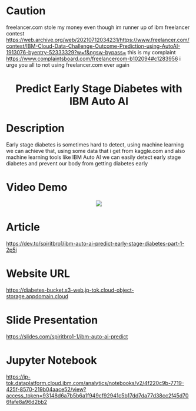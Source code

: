 # Caution

freelancer.com stole my money even though im runner up of ibm freelancer contest https://web.archive.org/web/20210712034231/https://www.freelancer.com/contest/IBM-Cloud-Data-Challenge-Outcome-Prediction-using-AutoAI-1913076-byentry-52333329?w=f&ngsw-bypass= this is my complaint https://www.complaintsboard.com/freelancercom-b102094#c1283956 i urge you all to not using freelancer.com ever again

<center><h1>Predict Early Stage Diabetes with IBM Auto AI</h1></center>

# Description
Early stage diabetes is sometimes hard to detect, using machine learning we can achieve that, using some data that i get from kaggle.com and also machine learning tools like IBM Auto AI we can easily detect early stage diabetes and prevent our body from getting diabetes early

# Video Demo

<center><a href="https://www.youtube.com/watch?v=OJ8F52k2OW8"><img src="https://img.youtube.com/vi/OJ8F52k2OW8/0.jpg" /></a></center>

# Article

https://dev.to/spiritbro1/ibm-auto-ai-predict-early-stage-diabetes-part-1-2p5j

# Website URL

https://diabetes-bucket.s3-web.jp-tok.cloud-object-storage.appdomain.cloud

# Slide Presentation

https://slides.com/spiritbro1-1/ibm-auto-ai-predict

# Jupyter Notebook

https://jp-tok.dataplatform.cloud.ibm.com/analytics/notebooks/v2/4f220c9b-7719-425f-8570-219b04aace52/view?access_token=93148d6a7b5b6a1f949cf92941c5b17dd7da77d38cc2f45d706fafe8a96d2bb2

